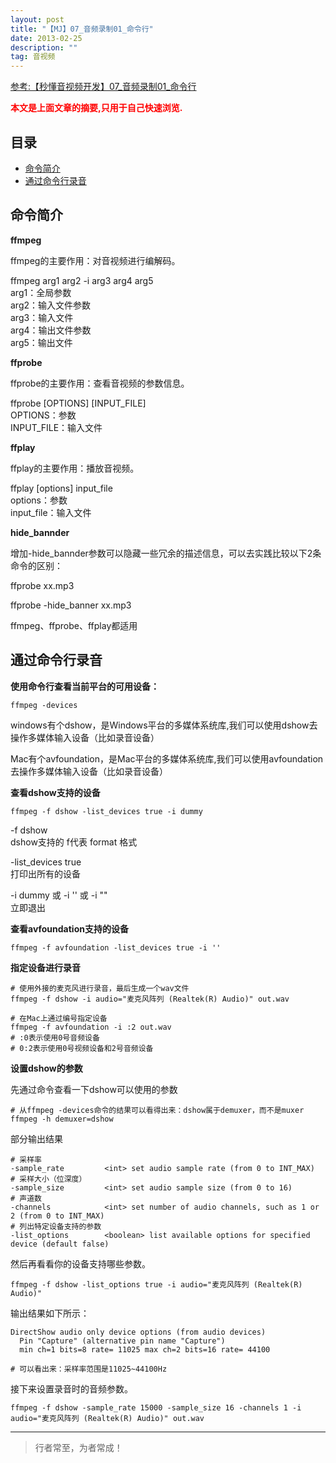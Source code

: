 ```yaml
---
layout: post
title: "【MJ】07_音频录制01_命令行"
date: 2013-02-25
description: ""
tag: 音视频
---
```



[参考:【秒懂音视频开发】07_音频录制01_命令行](https://www.cnblogs.com/mjios/p/14512348.html)

<span style="font-weight:bold;color:red;">本文是上面文章的摘要,只用于自己快速浏览.</span>


## 目录

* [命令简介](#content1)
* [通过命令行录音](#content2)





<!-- ************************************************ -->
## <a id="content1"></a>命令简介

**ffmpeg**     

ffmpeg的主要作用：对音视频进行编解码。

ffmpeg arg1 arg2 -i arg3 arg4 arg5       
arg1：全局参数    
arg2：输入文件参数    
arg3：输入文件    
arg4：输出文件参数    
arg5：输出文件    

**ffprobe**

ffprobe的主要作用：查看音视频的参数信息。

ffprobe [OPTIONS] [INPUT_FILE]      
OPTIONS：参数    
INPUT_FILE：输入文件     


**ffplay**

ffplay的主要作用：播放音视频。

ffplay [options] input_file    
options：参数     
input_file：输入文件    


**hide_bannder**

增加-hide_bannder参数可以隐藏一些冗余的描述信息，可以去实践比较以下2条命令的区别：

ffprobe xx.mp3
 
ffprobe -hide_banner xx.mp3
 
ffmpeg、ffprobe、ffplay都适用



<!-- ************************************************ -->
## <a id="content2"></a>通过命令行录音

**使用命令行查看当前平台的可用设备：**

```
ffmpeg -devices
```

windows有个dshow，是Windows平台的多媒体系统库,我们可以使用dshow去操作多媒体输入设备（比如录音设备）

Mac有个avfoundation，是Mac平台的多媒体系统库,我们可以使用avfoundation去操作多媒体输入设备（比如录音设备）


**查看dshow支持的设备**

```
ffmpeg -f dshow -list_devices true -i dummy
``` 

-f dshow   
dshow支持的 f代表 format 格式


-list_devices true    
打印出所有的设备

-i dummy 或 -i '' 或 -i ""     
立即退出

**查看avfoundation支持的设备**

```
ffmpeg -f avfoundation -list_devices true -i ''	
```


**指定设备进行录音**

```
# 使用外接的麦克风进行录音，最后生成一个wav文件
ffmpeg -f dshow -i audio="麦克风阵列 (Realtek(R) Audio)" out.wav
 
# 在Mac上通过编号指定设备
ffmpeg -f avfoundation -i :2 out.wav
# :0表示使用0号音频设备
# 0:2表示使用0号视频设备和2号音频设备
```

**设置dshow的参数**

先通过命令查看一下dshow可以使用的参数

```
# 从ffmpeg -devices命令的结果可以看得出来：dshow属于demuxer，而不是muxer
ffmpeg -h demuxer=dshow
```

部分输出结果

```
# 采样率
-sample_rate         <int> set audio sample rate (from 0 to INT_MAX)
# 采样大小（位深度）
-sample_size         <int> set audio sample size (from 0 to 16)
# 声道数
-channels            <int> set number of audio channels, such as 1 or 2 (from 0 to INT_MAX)
# 列出特定设备支持的参数
-list_options        <boolean> list available options for specified device (default false)
```

然后再看看你的设备支持哪些参数。

```
ffmpeg -f dshow -list_options true -i audio="麦克风阵列 (Realtek(R) Audio)"
```

输出结果如下所示：

```
DirectShow audio only device options (from audio devices)
  Pin "Capture" (alternative pin name "Capture")
  min ch=1 bits=8 rate= 11025 max ch=2 bits=16 rate= 44100
  
# 可以看出来：采样率范围是11025~44100Hz
```

接下来设置录音时的音频参数。

```
ffmpeg -f dshow -sample_rate 15000 -sample_size 16 -channels 1 -i audio="麦克风阵列 (Realtek(R) Audio)" out.wav
```


----------
>  行者常至，为者常成！


